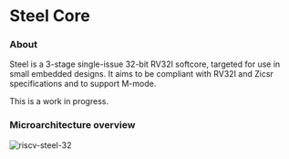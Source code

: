 # Steel Core

### About
Steel is a 3-stage single-issue 32-bit RV32I softcore, targeted for use in small embedded designs. It aims to be compliant with RV32I and Zicsr specifications and to support M-mode. 

This is a work in progress.

### Microarchitecture overview
![riscv-steel-32](https://user-images.githubusercontent.com/22325319/82865325-d4f51480-9efc-11ea-9d9b-3c387b133c20.png)

